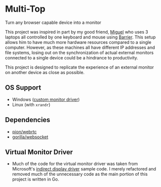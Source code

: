 # Multi-Top
Turn any browser capable device into a monitor

This project was inspired in part by my good friend, [Miguel](https://github.com/miguelcmaramara) who uses 3 laptops all controlled by one keyboard and mouse using [Barrier](https://github.com/debauchee/barrier). This setup allows him to have much more hardware resources compared to a single computer. However, as these machines all have different IP addresses and file systems, losing out on the synchronization of actual external monitors connected to a single device could be a hindrance to productivity.

This project is designed to replicate the experience of an external monitor on another device as close as possible.

## OS Support
- Windows ([custom monitor driver](https://github.com/albertbregonia/multi-top/tree/main/Multi-Top-Adapter))
- Linux (with `xrandr`)

## Dependencies
- [pion/webrtc](https://github.com/pion/webrtc)
- [gorilla/websocket](https://github.com/gorilla/websocket)

## Virtual Monitor Driver
- Much of the code for the virtual monitor driver was taken from Microsoft's [indirect display driver](https://github.com/microsoft/Windows-driver-samples/blob/master/video/IndirectDisplay/) sample code. I merely refactored and removed much of the unnecessary code as the main portion of this project is written in Go. 

